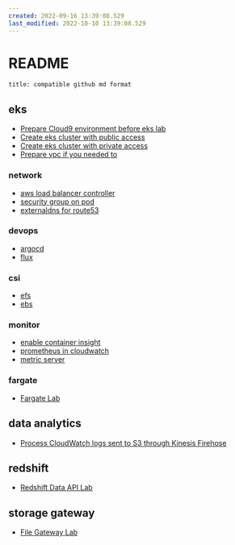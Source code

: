 ```yaml
---
created: 2022-09-16 13:39:08.529
last_modified: 2022-10-10 13:39:08.529
---
```

# README
```ad-note
title: compatible github md format
```

## eks
* [Prepare Cloud9 environment before eks lab](./eks-create-cluster/setup-cloud9-for-eks.md)
* [Create eks cluster with public access](./eks-create-cluster/eks-public-access-cluster.md)
* [Create eks cluster with private access](./eks-create-cluster/eks-private-access-cluster.md)
* [Prepare vpc if you needed to](./eks-create-cluster/create-standard-vpc-for-lab.md)

### network
* [aws load balancer controller](./eks-network/aws-load-balancer-controller.md)
* [security group on pod](./eks-network/enable-sg-on-pod.md)
* [externaldns for route53](./eks-network/externaldns-for-route53.md)

### devops
* [argocd](./eks-gitops/argocd-lab.md)
* [flux](./eks-gitops/flux-lab.md)

### csi
* [efs](./eks-ebs-efs-csi/efs-for-eks.md)
* [ebs](./eks-ebs-efs-csi/ebs-for-eks.md)

### monitor
* [enable container insight](./eks-monitor/eks-container-insights.md)
* [prometheus in cloudwatch](./eks-monitor/enable-prometheus-in-cloudwatch.md)
* [metric server](./eks-monitor/install-metric-server.md)

### fargate
- [Fargate Lab](./eks-fargate/eks-fargate-lab.md)

## data analytics
* [Process CloudWatch logs sent to S3 through Kinesis Firehose](./eks-cloudwatch-log-firehose-s3/stream-k8s-control-panel-logs-to-s3.md)

## redshift
* [Redshift Data API Lab](./redshift-data-api/redshift-data-api-lab.md)

## storage gateway
* [File Gateway Lab](./storage-gateway/file-gateway-lab.md)





